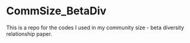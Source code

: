 # CommSize_BetaDiv
This is a repo for the codes I used in my community size - beta diversity relationship paper.
